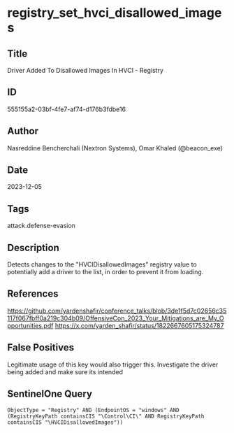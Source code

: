 # registry_set_hvci_disallowed_images

## Title
Driver Added To Disallowed Images In HVCI - Registry

## ID
555155a2-03bf-4fe7-af74-d176b3fdbe16

## Author
Nasreddine Bencherchali (Nextron Systems), Omar Khaled (@beacon_exe)

## Date
2023-12-05

## Tags
attack.defense-evasion

## Description
Detects changes to the "HVCIDisallowedImages" registry value to potentially add a driver to the list, in order to prevent it from loading.


## References
https://github.com/yardenshafir/conference_talks/blob/3de1f5d7c02656c35117f067fbff0a219c304b09/OffensiveCon_2023_Your_Mitigations_are_My_Opportunities.pdf
https://x.com/yarden_shafir/status/1822667605175324787

## False Positives
Legitimate usage of this key would also trigger this. Investigate the driver being added and make sure its intended

## SentinelOne Query
```
ObjectType = "Registry" AND (EndpointOS = "windows" AND (RegistryKeyPath containsCIS "\Control\CI\" AND RegistryKeyPath containsCIS "\HVCIDisallowedImages"))

```